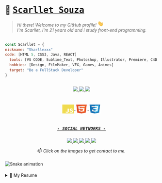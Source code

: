 # 🐍 <samp><a href="https://www.linkedin.com/in/scarllet-souza-2109391b9/"> Scarllet Souza </a></samp>

>_Hi there! Welcome to my GitHub profile!    <img width="20px" src="https://github.com/Skarllexxx/Skarllexxx/blob/main/SCR/Hi.gif"><br>
I'm Scarllet, i'm 21 years old and i study front-end programming._

##
  ```javascript
const Scarllet = {
  nickname: "Skarllexxx"
  code: [HTML 5, CSS3, Java, REACT]
	tools: [VS CODE, Sublime_Text, Photoshop, Illustrator, Premiere, C4D and more...]
	hobbies: [Design, FilmMaker, VFX, Games, Animes]
	target: "Be a FullStack Developer"
 }
```

##

<div align="center">
  <a href="https://github.com/Skarllexxx">
  <img height="150em" src="https://github-readme-stats.vercel.app/api?username=Skarllexxx&show_icons=true&theme=monokai&include_all_commits=true&count_private=true"/>
  <img height="150em" src="https://github-readme-stats.vercel.app/api/top-langs/?username=Skarllexxx&layout=compact&langs_count=6&theme=monokai"/>
  <img src="https://github-readme-streak-stats.herokuapp.com/?user=Skarllexxx&theme=monokai"/>
</div>
 
###
 

###

<div style="display: inline_block" align="Center"><br>
  <img align="center" alt="Js" height="30" width="40" src="https://raw.githubusercontent.com/devicons/devicon/master/icons/javascript/javascript-plain.svg">
  <img align="center" alt="HTML" height="30" width="40" src="https://raw.githubusercontent.com/devicons/devicon/master/icons/html5/html5-original.svg">
  <img align="center" alt="CSS" height="30" width="40" src="https://raw.githubusercontent.com/devicons/devicon/master/icons/css3/css3-original.svg">
</div>
 
<br>
	
###

<h5 align="center"><samp>- SOCIAL NETWORKS -</samp></h5>
 
<div align="Center"> 
  	<a href="https://www.instagram.com/skarllex_x/" target="_blank">
	<img src="https://img.shields.io/badge/-Instagram-%23E4405F?style=for-the-badge&logo=instagram&logoColor=white" target="_blank">
	</a>
	<a href="https://discord.gg/ybShzdQz" target="_blank">
	<img src="https://img.shields.io/badge/Discord-7289DA?style=for-the-badge&logo=discord&logoColor=white" target="_blank">
	</a>
  	<a href = "mailto: scarlletdoe.s.s@gmail.com">
	<img src="https://img.shields.io/badge/-Gmail-%23333?style=for-the-badge&logo=gmail&logoColor=white" target="_blank">
	</a>
  	<a href="https://www.linkedin.com/in/scarllet-souza-2109391b9/" target="_blank">
	<img src="https://img.shields.io/badge/-LinkedIn-%230077B5?style=for-the-badge&logo=linkedin&logoColor=white" target="_blank">
	</a> 
	<a href="https://www.youtube.com/channel/UCX_rRewhseUmc__PxWljdlA" target="_blank">
	<img src="https://img.shields.io/badge/YouTube-FF0000?style=for-the-badge&logo=youtube&logoColor=white" target="_blank">
	</a>
</div>
	
<p align="center">📫<i> Click on the images to get contact to me.</i></p>
 
####
  ![Snake animation](https://github.com/Skarllexxx/Skarllexxx/blob/output/github-contribution-grid-snake.svg)
####
 
 <!-- MORE INFO -->

<details>
  <summary>📃 My Resume</summary>

## Education

- 📖 **High School**\
📆 2017 - 2020 \
📍 **Colégio Estadual Almirante Álvaro Alberto** - Paraty-RJ, Brazil

## Experience


- 👩🏻‍💼💼 **Saleswoman and Designer**\
📆 2021 - 2022\
📍 **Monche'Rio Informática Paraty** - Paraty-RJ, Brazil
 
	<a href="https://www.microsoft.com/pt-br/microsoft-365">
 	<img align="right" src="https://img.shields.io/badge/Microsoft%20Office-D83B01?logo=microsoft-office&logoColor=white" />
	</a>
	
	<a href="https://www.microsoft.com/pt-br/microsoft-365/excel">
	<img align="right" src="https://img.shields.io/badge/Microsoft%20Excel-217346?logo=microsoft-excel&logoColor=white"/>
	</a>
	
	<a href="https://www.microsoft.com/pt-br/microsoft-365/word">
	<img align="right" src="https://img.shields.io/badge/Microsoft%20Word-0078D6?logo=microsoft-word&logoColor=white"/>
	</a>
	
	<a href="https://www.adobe.com/br/products/photoshop.html">
	<img align="right" src="https://img.shields.io/badge/Adobe Photoshop-31a8ff?logo=adobephotoshop&logoColor=white"/>
 	</a>
 
 ---
 


